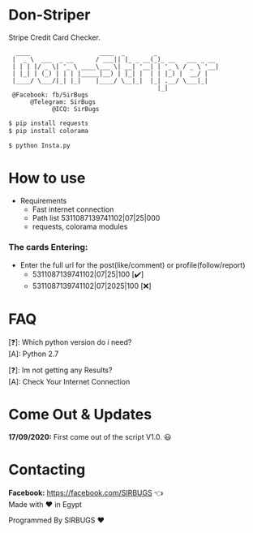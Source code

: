 # Don-Striper

Stripe Credit Card Checker.

```
  ____                   ____  _        _                 
 |  _ \  ___  _ __      / ___|| |_ _ __(_)_ __   ___ _ __ 
 | | | |/ _ \| '_ \ ____\___ \| __| '__| | '_ \ / _ \ '__|
 | |_| | (_) | | | |_____|__) | |_| |  | | |_) |  __/ |   
 |____/ \___/|_| |_|    |____/ \__|_|  |_| .__/ \___|_|   
                                         |_|              
 @Facebook: fb/SirBugs
      @Telegram: SirBugs
            @ICQ: SirBugs
```

```bash
$ pip install requests
$ pip install colorama
```
```bash
$ python Insta.py
```

# How to use
- Requirements
  - Fast internet connection
  - Path list 5311087139741102|07|25|000
  - requests, colorama modules

### The cards Entering:
- Enter the full url for the post(like/comment) or profile(follow/report)
  - 5311087139741102|07|25|100 [✔️]
  - 5311087139741102|07|2025|100 [❌]

# FAQ
[❓]: Which python version do i need?     
[A]:  Python 2.7  

[❓]: Im not getting any Results?     
[A]:  Check Your Internet Connection

# Come Out & Updates
**17/09/2020:** First come out of the script V1.0. 😃

# Contacting
**Facebook:** https://facebook.com/SIRBUGS  :point_left:  
Made with ❤️ in Egypt

Programmed By SIRBUGS ❤️
